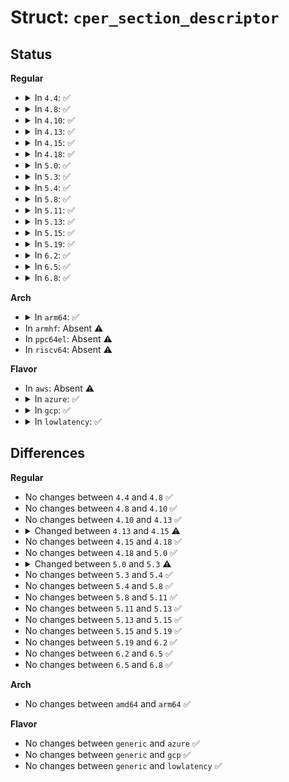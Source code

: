 # Struct: <code>cper_section_descriptor</code>

## Status
<b>Regular</b>
<ul>
<li>
<details>
<summary>In <code>4.4</code>: ✅</summary>

```c
struct cper_section_descriptor {
    __u32 section_offset;
    __u32 section_length;
    __u16 revision;
    __u8 validation_bits;
    __u8 reserved;
    __u32 flags;
    uuid_le section_type;
    uuid_le fru_id;
    __u32 section_severity;
    __u8 fru_text[20];
};
```
</details>
</li>
<li>
<details>
<summary>In <code>4.8</code>: ✅</summary>

```c
struct cper_section_descriptor {
    __u32 section_offset;
    __u32 section_length;
    __u16 revision;
    __u8 validation_bits;
    __u8 reserved;
    __u32 flags;
    uuid_le section_type;
    uuid_le fru_id;
    __u32 section_severity;
    __u8 fru_text[20];
};
```
</details>
</li>
<li>
<details>
<summary>In <code>4.10</code>: ✅</summary>

```c
struct cper_section_descriptor {
    __u32 section_offset;
    __u32 section_length;
    __u16 revision;
    __u8 validation_bits;
    __u8 reserved;
    __u32 flags;
    uuid_le section_type;
    uuid_le fru_id;
    __u32 section_severity;
    __u8 fru_text[20];
};
```
</details>
</li>
<li>
<details>
<summary>In <code>4.13</code>: ✅</summary>

```c
struct cper_section_descriptor {
    __u32 section_offset;
    __u32 section_length;
    __u16 revision;
    __u8 validation_bits;
    __u8 reserved;
    __u32 flags;
    uuid_le section_type;
    uuid_le fru_id;
    __u32 section_severity;
    __u8 fru_text[20];
};
```
</details>
</li>
<li>
<details>
<summary>In <code>4.15</code>: ✅</summary>

```c
struct cper_section_descriptor {
    __u32 section_offset;
    __u32 section_length;
    __u16 revision;
    __u8 validation_bits;
    __u8 reserved;
    __u32 flags;
    guid_t section_type;
    guid_t fru_id;
    __u32 section_severity;
    __u8 fru_text[20];
};
```
</details>
</li>
<li>
<details>
<summary>In <code>4.18</code>: ✅</summary>

```c
struct cper_section_descriptor {
    __u32 section_offset;
    __u32 section_length;
    __u16 revision;
    __u8 validation_bits;
    __u8 reserved;
    __u32 flags;
    guid_t section_type;
    guid_t fru_id;
    __u32 section_severity;
    __u8 fru_text[20];
};
```
</details>
</li>
<li>
<details>
<summary>In <code>5.0</code>: ✅</summary>

```c
struct cper_section_descriptor {
    __u32 section_offset;
    __u32 section_length;
    __u16 revision;
    __u8 validation_bits;
    __u8 reserved;
    __u32 flags;
    guid_t section_type;
    guid_t fru_id;
    __u32 section_severity;
    __u8 fru_text[20];
};
```
</details>
</li>
<li>
<details>
<summary>In <code>5.3</code>: ✅</summary>

```c
struct cper_section_descriptor {
    u32 section_offset;
    u32 section_length;
    u16 revision;
    u8 validation_bits;
    u8 reserved;
    u32 flags;
    guid_t section_type;
    guid_t fru_id;
    u32 section_severity;
    u8 fru_text[20];
};
```
</details>
</li>
<li>
<details>
<summary>In <code>5.4</code>: ✅</summary>

```c
struct cper_section_descriptor {
    u32 section_offset;
    u32 section_length;
    u16 revision;
    u8 validation_bits;
    u8 reserved;
    u32 flags;
    guid_t section_type;
    guid_t fru_id;
    u32 section_severity;
    u8 fru_text[20];
};
```
</details>
</li>
<li>
<details>
<summary>In <code>5.8</code>: ✅</summary>

```c
struct cper_section_descriptor {
    u32 section_offset;
    u32 section_length;
    u16 revision;
    u8 validation_bits;
    u8 reserved;
    u32 flags;
    guid_t section_type;
    guid_t fru_id;
    u32 section_severity;
    u8 fru_text[20];
};
```
</details>
</li>
<li>
<details>
<summary>In <code>5.11</code>: ✅</summary>

```c
struct cper_section_descriptor {
    u32 section_offset;
    u32 section_length;
    u16 revision;
    u8 validation_bits;
    u8 reserved;
    u32 flags;
    guid_t section_type;
    guid_t fru_id;
    u32 section_severity;
    u8 fru_text[20];
};
```
</details>
</li>
<li>
<details>
<summary>In <code>5.13</code>: ✅</summary>

```c
struct cper_section_descriptor {
    u32 section_offset;
    u32 section_length;
    u16 revision;
    u8 validation_bits;
    u8 reserved;
    u32 flags;
    guid_t section_type;
    guid_t fru_id;
    u32 section_severity;
    u8 fru_text[20];
};
```
</details>
</li>
<li>
<details>
<summary>In <code>5.15</code>: ✅</summary>

```c
struct cper_section_descriptor {
    u32 section_offset;
    u32 section_length;
    u16 revision;
    u8 validation_bits;
    u8 reserved;
    u32 flags;
    guid_t section_type;
    guid_t fru_id;
    u32 section_severity;
    u8 fru_text[20];
};
```
</details>
</li>
<li>
<details>
<summary>In <code>5.19</code>: ✅</summary>

```c
struct cper_section_descriptor {
    u32 section_offset;
    u32 section_length;
    u16 revision;
    u8 validation_bits;
    u8 reserved;
    u32 flags;
    guid_t section_type;
    guid_t fru_id;
    u32 section_severity;
    u8 fru_text[20];
};
```
</details>
</li>
<li>
<details>
<summary>In <code>6.2</code>: ✅</summary>

```c
struct cper_section_descriptor {
    u32 section_offset;
    u32 section_length;
    u16 revision;
    u8 validation_bits;
    u8 reserved;
    u32 flags;
    guid_t section_type;
    guid_t fru_id;
    u32 section_severity;
    u8 fru_text[20];
};
```
</details>
</li>
<li>
<details>
<summary>In <code>6.5</code>: ✅</summary>

```c
struct cper_section_descriptor {
    u32 section_offset;
    u32 section_length;
    u16 revision;
    u8 validation_bits;
    u8 reserved;
    u32 flags;
    guid_t section_type;
    guid_t fru_id;
    u32 section_severity;
    u8 fru_text[20];
};
```
</details>
</li>
<li>
<details>
<summary>In <code>6.8</code>: ✅</summary>

```c
struct cper_section_descriptor {
    u32 section_offset;
    u32 section_length;
    u16 revision;
    u8 validation_bits;
    u8 reserved;
    u32 flags;
    guid_t section_type;
    guid_t fru_id;
    u32 section_severity;
    u8 fru_text[20];
};
```
</details>
</li>
</ul>
<b>Arch</b>
<ul>
<li>
<details>
<summary>In <code>arm64</code>: ✅</summary>

```c
struct cper_section_descriptor {
    u32 section_offset;
    u32 section_length;
    u16 revision;
    u8 validation_bits;
    u8 reserved;
    u32 flags;
    guid_t section_type;
    guid_t fru_id;
    u32 section_severity;
    u8 fru_text[20];
};
```
</details>
</li>
<li>
In <code>armhf</code>: Absent ⚠️
</li>
<li>
In <code>ppc64el</code>: Absent ⚠️
</li>
<li>
In <code>riscv64</code>: Absent ⚠️
</li>
</ul>
<b>Flavor</b>
<ul>
<li>
In <code>aws</code>: Absent ⚠️
</li>
<li>
<details>
<summary>In <code>azure</code>: ✅</summary>

```c
struct cper_section_descriptor {
    u32 section_offset;
    u32 section_length;
    u16 revision;
    u8 validation_bits;
    u8 reserved;
    u32 flags;
    guid_t section_type;
    guid_t fru_id;
    u32 section_severity;
    u8 fru_text[20];
};
```
</details>
</li>
<li>
<details>
<summary>In <code>gcp</code>: ✅</summary>

```c
struct cper_section_descriptor {
    u32 section_offset;
    u32 section_length;
    u16 revision;
    u8 validation_bits;
    u8 reserved;
    u32 flags;
    guid_t section_type;
    guid_t fru_id;
    u32 section_severity;
    u8 fru_text[20];
};
```
</details>
</li>
<li>
<details>
<summary>In <code>lowlatency</code>: ✅</summary>

```c
struct cper_section_descriptor {
    u32 section_offset;
    u32 section_length;
    u16 revision;
    u8 validation_bits;
    u8 reserved;
    u32 flags;
    guid_t section_type;
    guid_t fru_id;
    u32 section_severity;
    u8 fru_text[20];
};
```
</details>
</li>
</ul>

## Differences
<b>Regular</b>
<ul>
<li>
No changes between <code>4.4</code> and <code>4.8</code> ✅
</li>
<li>
No changes between <code>4.8</code> and <code>4.10</code> ✅
</li>
<li>
No changes between <code>4.10</code> and <code>4.13</code> ✅
</li>
<li>
<details>
<summary>Changed between <code>4.13</code> and <code>4.15</code> ⚠️</summary>
<ul>
<li>
<b>Field type changed. </b>
<code>uuid_le section_type</code> ➡️ <code>guid_t section_type</code>
</li>
<li>
<b>Field type changed. </b>
<code>uuid_le fru_id</code> ➡️ <code>guid_t fru_id</code>
</li>
</ul>
</details>
</li>
<li>
No changes between <code>4.15</code> and <code>4.18</code> ✅
</li>
<li>
No changes between <code>4.18</code> and <code>5.0</code> ✅
</li>
<li>
<details>
<summary>Changed between <code>5.0</code> and <code>5.3</code> ⚠️</summary>
<ul>
<li>
<b>Field type changed. </b>
<code>__u32 section_offset</code> ➡️ <code>u32 section_offset</code>
</li>
<li>
<b>Field type changed. </b>
<code>__u32 section_length</code> ➡️ <code>u32 section_length</code>
</li>
<li>
<b>Field type changed. </b>
<code>__u16 revision</code> ➡️ <code>u16 revision</code>
</li>
<li>
<b>Field type changed. </b>
<code>__u8 validation_bits</code> ➡️ <code>u8 validation_bits</code>
</li>
<li>
<b>Field type changed. </b>
<code>__u8 reserved</code> ➡️ <code>u8 reserved</code>
</li>
<li>
<b>Field type changed. </b>
<code>__u32 flags</code> ➡️ <code>u32 flags</code>
</li>
<li>
<b>Field type changed. </b>
<code>__u32 section_severity</code> ➡️ <code>u32 section_severity</code>
</li>
<li>
<b>Field type changed. </b>
<code>__u8 fru_text[20]</code> ➡️ <code>u8 fru_text[20]</code>
</li>
</ul>
</details>
</li>
<li>
No changes between <code>5.3</code> and <code>5.4</code> ✅
</li>
<li>
No changes between <code>5.4</code> and <code>5.8</code> ✅
</li>
<li>
No changes between <code>5.8</code> and <code>5.11</code> ✅
</li>
<li>
No changes between <code>5.11</code> and <code>5.13</code> ✅
</li>
<li>
No changes between <code>5.13</code> and <code>5.15</code> ✅
</li>
<li>
No changes between <code>5.15</code> and <code>5.19</code> ✅
</li>
<li>
No changes between <code>5.19</code> and <code>6.2</code> ✅
</li>
<li>
No changes between <code>6.2</code> and <code>6.5</code> ✅
</li>
<li>
No changes between <code>6.5</code> and <code>6.8</code> ✅
</li>
</ul>
<b>Arch</b>
<ul>
<li>
No changes between <code>amd64</code> and <code>arm64</code> ✅
</li>
</ul>
<b>Flavor</b>
<ul>
<li>
No changes between <code>generic</code> and <code>azure</code> ✅
</li>
<li>
No changes between <code>generic</code> and <code>gcp</code> ✅
</li>
<li>
No changes between <code>generic</code> and <code>lowlatency</code> ✅
</li>
</ul>
